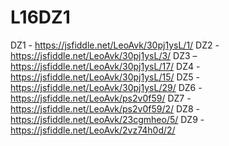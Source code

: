 # L16DZ1
DZ1 - https://jsfiddle.net/LeoAvk/30pj1ysL/1/
DZ2 - https://jsfiddle.net/LeoAvk/30pj1ysL/3/
DZ3 – https://jsfiddle.net/LeoAvk/30pj1ysL/17/
DZ4 - https://jsfiddle.net/LeoAvk/30pj1ysL/15/
DZ5 - https://jsfiddle.net/LeoAvk/30pj1ysL/29/
DZ6 - https://jsfiddle.net/LeoAvk/ps2v0f59/
DZ7 - https://jsfiddle.net/LeoAvk/ps2v0f59/2/
DZ8 - https://jsfiddle.net/LeoAvk/23cgmheo/5/
DZ9 - https://jsfiddle.net/LeoAvk/2vz74h0d/2/

